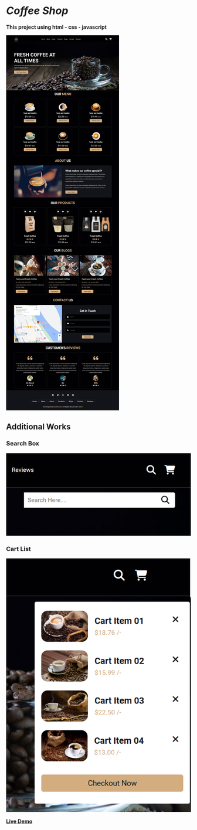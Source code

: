 # *Coffee Shop*

**This project using html - css - javascript**

![alt text](images/demo.jpeg)


## Additional Works

### Search Box

![alt text](images/search.png)

### Cart List

![alt text](images/cart.png)

**[Live Demo](https://ma-eltawel.github.io/coffee-shop)**
